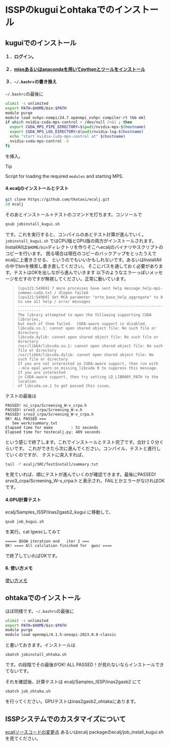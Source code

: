 <!-- 
Content-Type: text/markdown; charset=UTF-8
-->
# ISSPのkuguiとohtakaでのインストール

## kuguiでのインストール
#### １．ログイン。
#### ２．[miseあるいはanacondaを用いてpythonとツールをインストール](./install.md)
#### ３．`~/.bashrc`の書き換え
`~/.bashrc`の最後に
```bash
ulimit -s unlimited
export PATH=$HOME/bin:$PATH
module purge
module load nvhpc-nompi/24.7 openmpi_nvhpc compiler-rt tbb mkl
if which nvidia-cuda-mps-control > /dev/null 2>&1 ; then
  export CUDA_MPS_PIPE_DIRECTORY=$(pwd)/nvidia-mps-$(hostname)
  export CUDA_MPS_LOG_DIRECTORY=$(pwd)/nvidia-log-$(hostname)
  echo "start nvidia-cuda-mps-control at" $(hostname)
  nvidia-cuda-mps-control -d
fi
```
を挿入。
> [!TIP]
> Script for loading the required `modules` and starting MPS.


#### 4.ecaljのインストールとテスト
```bash
git clone https://github.com/tkotani/ecalj.git
cd ecalj
```
そのあとインストール＋テストのコマンドを打ちます。コンソールで
```bash
qsub jobinstall_kugui.sh
```

です。これを実行すると、コンパイルのあとテスト計算が進んでいく。`jobinstall_kugui.sh` ではCPU版とGPU版の両方がインストールされます。
InstallAllは`$HOME/bin`ディレクトリを作りそこへecaljのバイナリやスクリプトのコピーを行います。
困る場合は現在のコピーのバックアップをとったうえでecaljに上書きさせる、
というのでもいいかもしれないです。あるいはInstallAllの中でbinを検索し書き直してください。
そこにパスを通しておく必要があります。テストはOKを出しながら進んでいきます
以下のようなエラーっぽいメッセージをだすのですが無視してください。正常に動いています。
>```
>[cpu121:54969] 7 more processes have sent help message help-mpi-common-cuda.txt / dlopen failed
>[cpu121:54969] Set MCA parameter "orte_base_help_aggregate" to 0 to see all help / error messages
>--------------------------------------------------------------------------
>The library attempted to open the following supporting CUDA libraries,
>but each of them failed.  CUDA-aware support is disabled.
>libcuda.so.1: cannot open shared object file: No such file or directory
>libcuda.dylib: cannot open shared object file: No such file or directory
>/usr/lib64/libcuda.so.1: cannot open shared object file: No such file or directory
>/usr/lib64/libcuda.dylib: cannot open shared object file: No such file or directory
>If you are not interested in CUDA-aware support, then run with
>--mca opal_warn_on_missing_libcuda 0 to suppress this message.  If you are interested
>in CUDA-aware support, then try setting LD_LIBRARY_PATH to the location
>of libcuda.so.1 to get passed this issue.
>```

テストの最後は
```text
PASSED! ni_crpa/Screening_W-v_crpa.h
PASSED! srvo3_crpa/Screening_W-v.h
PASSED! srvo3_crpa/Screening_W-v_crpa.h
OK! ALL PASSED ===
   See work/summary.txt
Elapsed time for make        : 51 seconds
Elapsed time for testecalj.py: 409 seconds
```
という感じで終了します。これでインストールとテスト完了です。合計１０分ぐらいです。
これができたら次に進んでください。コンパイル、テストと進行していくのですが、
テストに突入すれば、
```bash
tail -f ecalj/SRC/TestInstall/summary.txt
```
を見ていれば、順にテストが進んでいくのが確認できます。最後にPASSED! srvo3_crpa/Screening_W-v_crpa.h
と表示され、FAILとかエラーがなければOKです。

#### 4.GPU計算テスト
ecalj/Samples_ISSP/inas2gasb2_kugui
に移動して、
```
qsub job_kugui.sh
```
を実行。cat lgwscしてみて
```
===== QSGW iteration end   iter 2 ===
OK! ==== All calclation finished for  gwsc ====
```
で終了していればOKです。

#### 6. 使い方メモ
[使い方メモ](./UsageISSP.md)

## ohtakaでのインストール
ほぼ同様です。`~/.bashrc`の最後に
```bash
ulimit -s unlimited
export PATH=$HOME/bin:$PATH
module purge
module load openmpi/4.1.5-oneapi-2023.0.0-classic  
```
と書いておきます。インストールは
```
sbatch jobinstall_ohtaka.sh
```
です。の段階でその最後がOK! ALL PASSED！が見れないならインストールできてないです。

それを確認後、計算テストは
ecalj/Samples_ISSP/inas2gasb2
にて
```
sbatch job_ohtaka.sh
```
を行ってください。GPUテストはinas2gasb2_ohtakaにあります。


## ISSPシステムでのカスタマイズについて
[ecaljソースコードの変更点](UsageISSP.md)
あるいはecalj packageのecalj/job_install_kugui.sh
を見てください。
